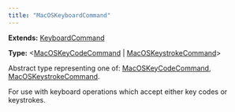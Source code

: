 ```yaml
---
title: "MacOSKeyboardCommand"
---
```


**Extends:** [KeyboardCommand]

**Type:** &#60;[MacOSKeyCodeCommand] | [MacOSKeystrokeCommand]&#62;

Abstract type representing one of: [MacOSKeyCodeCommand], [MacOSKeystrokeCommand].

For use with keyboard operations which accept either key codes or keystrokes.

[keyboardcommand]: ./class-keyboard-command "KeyboardCommand"
[macoskeycodecommand]: ./class-macos-key-code-command "MacOSKeyCodeCommand"
[macoskeystrokecommand]: ./class-macos-keystroke-command "MacOSKeystrokeCommand"
